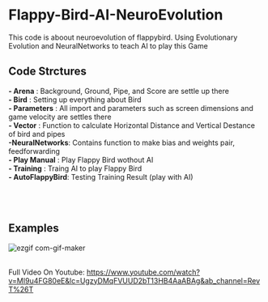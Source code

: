 # Flappy-Bird-AI-NeuroEvolution
This code is aboout neuroevolution of flappybird. Using Evolutionary Evolution and NeuralNetworks to teach AI to play this Game

## Code Strctures
 **- Arena**        : Background, Ground, Pipe, and Score are settle up there <br>
 **- Bird**         : Setting up everything about Bird <br>
 **- Parameters**   : All import and parameters such as screen dimensions and game velocity are settles there <br>
 **- Vector**       : Function to calculate Horizontal Distance and Vertical Destance of bird and pipes <br>
 **-NeuralNetworks**: Contains function to make bias and weights pair, feedforwarding <br>
 **- Play Manual**  : Play Flappy Bird wothout AI <br>
 **- Training**     : Traing AI to play Flappy Bird <br>
 **- AutoFlappyBird**: Testing Training Result (play with AI) <br>
 <br>
 <br>
 <br>
 
 ## Examples
 ![ezgif com-gif-maker](https://user-images.githubusercontent.com/59665617/109470480-715ecf80-7aaa-11eb-9fd8-b2e65348800a.gif)
 <br>
 <br>
 
 
 Full Video On Youtube: https://www.youtube.com/watch?v=MI9u4FG80eE&lc=UgzyDMqFVUUD2bT13HB4AaABAg&ab_channel=RevT%26T
 
